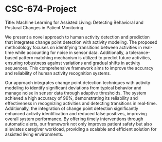 # CSC-674-Project

Title: Machine Learning for Assisted Living:
Detecting Behavioral and Postural Changes in Patient
Monitoring

We present a novel approach to human activity detection and prediction that integrates change point detection with activity modeling. The proposed methodology focuses on identifying transitions between activities in real-time while accounting for noise in sensor data. Additionally, a tolerance-based pattern matching mechanism is utilized to predict future activities, ensuring robustness against variations and gradual shifts in activity sequences. This comprehensive framework aims to improve the accuracy and reliability of human activity recognition systems.

Our approach integrates change point detection techniques with activity modeling to identify significant deviations from typical behavior and manage noise in sensor data through adaptive thresholds. The system achieved a high accuracy of 96%, demonstrating its reliability and effectiveness in recognizing activities and detecting transitions in real-time. Additionally, the integration of change point detection significantly enhanced activity identification and reduced false positives, improving overall system performance. By offering timely interventions through automatic alerts, our framework not only improves patient safety but also alleviates caregiver workload, providing a scalable and efficient solution for assisted living environments.
